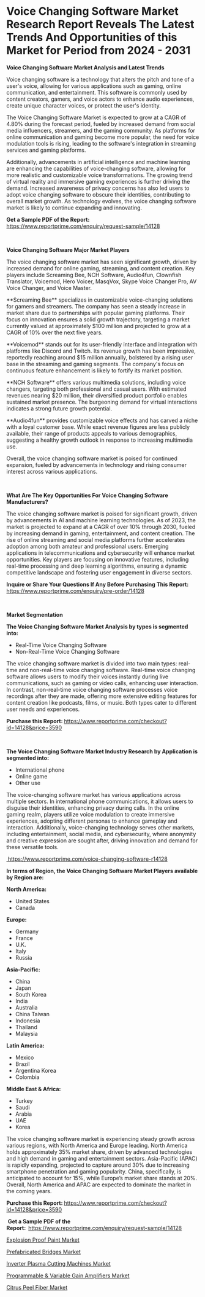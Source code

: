 <p><h1>Voice Changing Software Market Research Report Reveals The Latest Trends And Opportunities of this Market for Period from 2024 - 2031</h1></p><p><strong>Voice Changing Software Market Analysis and Latest Trends</strong></p>
<p><p>Voice changing software is a technology that alters the pitch and tone of a user's voice, allowing for various applications such as gaming, online communication, and entertainment. This software is commonly used by content creators, gamers, and voice actors to enhance audio experiences, create unique character voices, or protect the user's identity.</p><p>The Voice Changing Software Market is expected to grow at a CAGR of 4.80% during the forecast period, fueled by increased demand from social media influencers, streamers, and the gaming community. As platforms for online communication and gaming become more popular, the need for voice modulation tools is rising, leading to the software's integration in streaming services and gaming platforms. </p><p>Additionally, advancements in artificial intelligence and machine learning are enhancing the capabilities of voice-changing software, allowing for more realistic and customizable voice transformations. The growing trend of virtual reality and immersive gaming experiences is further driving the demand. Increased awareness of privacy concerns has also led users to adopt voice changing software to obscure their identities, contributing to overall market growth. As technology evolves, the voice changing software market is likely to continue expanding and innovating.</p></p>
<p><strong>Get a Sample PDF of the Report:&nbsp;</strong> <a href="https://www.reportprime.com/enquiry/request-sample/14128">https://www.reportprime.com/enquiry/request-sample/14128</a></p>
<p>&nbsp;</p>
<p><strong>Voice Changing Software Major Market Players</strong></p>
<p><p>The voice changing software market has seen significant growth, driven by increased demand for online gaming, streaming, and content creation. Key players include Screaming Bee, NCH Software, Audio4fun, Clownfish Translator, Voicemod, Hero Voicer, MasqVox, Skype Voice Changer Pro, AV Voice Changer, and Voice Master.</p><p>**Screaming Bee** specializes in customizable voice-changing solutions for gamers and streamers. The company has seen a steady increase in market share due to partnerships with popular gaming platforms. Their focus on innovation ensures a solid growth trajectory, targeting a market currently valued at approximately $100 million and projected to grow at a CAGR of 10% over the next five years.</p><p>**Voicemod** stands out for its user-friendly interface and integration with platforms like Discord and Twitch. Its revenue growth has been impressive, reportedly reaching around $15 million annually, bolstered by a rising user base in the streaming and gaming segments. The company's focus on continuous feature enhancement is likely to fortify its market position.</p><p>**NCH Software** offers various multimedia solutions, including voice changers, targeting both professional and casual users. With estimated revenues nearing $20 million, their diversified product portfolio enables sustained market presence. The burgeoning demand for virtual interactions indicates a strong future growth potential.</p><p>**Audio4fun** provides customizable voice effects and has carved a niche with a loyal customer base. While exact revenue figures are less publicly available, their range of products appeals to various demographics, suggesting a healthy growth outlook in response to increasing multimedia use.</p><p>Overall, the voice changing software market is poised for continued expansion, fueled by advancements in technology and rising consumer interest across various applications.</p></p>
<p>&nbsp;</p>
<p><strong>What Are The Key Opportunities For Voice Changing Software Manufacturers?</strong></p>
<p><p>The voice changing software market is poised for significant growth, driven by advancements in AI and machine learning technologies. As of 2023, the market is projected to expand at a CAGR of over 10% through 2030, fueled by increasing demand in gaming, entertainment, and content creation. The rise of online streaming and social media platforms further accelerates adoption among both amateur and professional users. Emerging applications in telecommunications and cybersecurity will enhance market opportunities. Key players are focusing on innovative features, including real-time processing and deep learning algorithms, ensuring a dynamic competitive landscape and fostering user engagement in diverse sectors.</p></p>
<p><strong>Inquire or Share Your Questions If Any Before Purchasing This Report:</strong> <a href="https://www.reportprime.com/enquiry/pre-order/14128">https://www.reportprime.com/enquiry/pre-order/14128</a></p>
<p>&nbsp;</p>
<p><strong>Market Segmentation</strong></p>
<p><strong>The Voice Changing Software Market Analysis by types is segmented into:</strong></p>
<p><ul><li>Real-Time Voice Changing Software</li><li>Non-Real-Time Voice Changing Software</li></ul></p>
<p><p>The voice changing software market is divided into two main types: real-time and non-real-time voice changing software. Real-time voice changing software allows users to modify their voices instantly during live communications, such as gaming or video calls, enhancing user interaction. In contrast, non-real-time voice changing software processes voice recordings after they are made, offering more extensive editing features for content creation like podcasts, films, or music. Both types cater to different user needs and experiences.</p></p>
<p><strong>Purchase this Report:&nbsp;</strong><a href="https://www.reportprime.com/checkout?id=14128&price=3590">https://www.reportprime.com/checkout?id=14128&price=3590</a></p>
<p>&nbsp;</p>
<p><strong>The Voice Changing Software Market Industry Research by Application is segmented into:</strong></p>
<p><ul><li>International phone</li><li>Online game</li><li>Other use</li></ul></p>
<p><p>The voice-changing software market has various applications across multiple sectors. In international phone communications, it allows users to disguise their identities, enhancing privacy during calls. In the online gaming realm, players utilize voice modulation to create immersive experiences, adopting different personas to enhance gameplay and interaction. Additionally, voice-changing technology serves other markets, including entertainment, social media, and cybersecurity, where anonymity and creative expression are sought after, driving innovation and demand for these versatile tools.</p></p>
<p><a href="https://www.reportprime.com/voice-changing-software-r14128">&nbsp;https://www.reportprime.com/voice-changing-software-r14128</a></p>
<p><strong>In terms of Region, the Voice Changing Software Market Players available by Region are:</strong></p>
<p>
    <p> <strong> North America: </strong>
        <ul>
            <li>United States</li>
            <li>Canada</li>
        </ul>
        </p> 
    <p> <strong> Europe: </strong>
        <ul>
            <li>Germany</li>
            <li>France</li>
            <li>U.K.</li>
            <li>Italy</li>
            <li>Russia</li>
        </ul>
        </p> 
    <p> <strong> Asia-Pacific: </strong>
        <ul>
            <li>China</li>
            <li>Japan</li>
            <li>South Korea</li>
            <li>India</li>
            <li>Australia</li>
            <li>China Taiwan</li>
            <li>Indonesia</li>
            <li>Thailand</li>
            <li>Malaysia</li>
        </ul>
        </p> 
    <p> <strong> Latin America: </strong>
        <ul>
            <li>Mexico</li>
            <li>Brazil</li>
            <li>Argentina Korea</li>
            <li>Colombia</li>
        </ul>
        </p> 
    <p> <strong> Middle East & Africa: </strong>
        <ul>
            <li>Turkey</li>
            <li>Saudi</li>
            <li>Arabia</li>
            <li>UAE</li>
            <li>Korea</li>
        </ul>
    </p>
    </p>
<p><p>The voice changing software market is experiencing steady growth across various regions, with North America and Europe leading. North America holds approximately 35% market share, driven by advanced technologies and high demand in gaming and entertainment sectors. Asia-Pacific (APAC) is rapidly expanding, projected to capture around 30% due to increasing smartphone penetration and gaming popularity. China, specifically, is anticipated to account for 15%, while Europe’s market share stands at 20%. Overall, North America and APAC are expected to dominate the market in the coming years.</p></p>
<p><strong>Purchase this Report: </strong><a href="https://www.reportprime.com/checkout?id=14128&price=3590">https://www.reportprime.com/checkout?id=14128&price=3590</a></p>
<p>&nbsp;<strong>Get a Sample PDF of the Report:&nbsp;&nbsp;</strong><a href="https://www.reportprime.com/enquiry/request-sample/14128">https://www.reportprime.com/enquiry/request-sample/14128</a></p>
<p><strong></strong></p>
<p><p><a href="https://www.linkedin.com/pulse/market-dynamics-future-trends-global-explosion-proof-paint-rnjke?trackingId=q5FGE2HLQ7e6dH%2BVAXnHCQ%3D%3D">Explosion Proof Paint Market</a></p><p><a href="https://www.linkedin.com/pulse/global-prefabricated-bridges-industry-analysis-report-swcme?trackingId=mRzf2OHKR%2BiL65mGDaQUZQ%3D%3D">Prefabricated Bridges Market</a></p><p><a href="https://issuu.com/reportprime-2/docs/inverter-plasma-cutting-machines-ma_2b6a8b4e51f600">Inverter Plasma Cutting Machines Market</a></p><p><a href="https://medium.com/@kavonhansen2022/the-market-for-programmable-variable-gain-amplifiers-market-is-examined-in-this-report-along-3aab70c9f0a2">Programmable & Variable Gain Amplifiers Market</a></p><p><a href="https://issuu.com/reportprime-2/docs/citrus-peel-fiber-market-size-2030._e3c77b37864ed8">Citrus Peel Fiber Market</a></p></p>